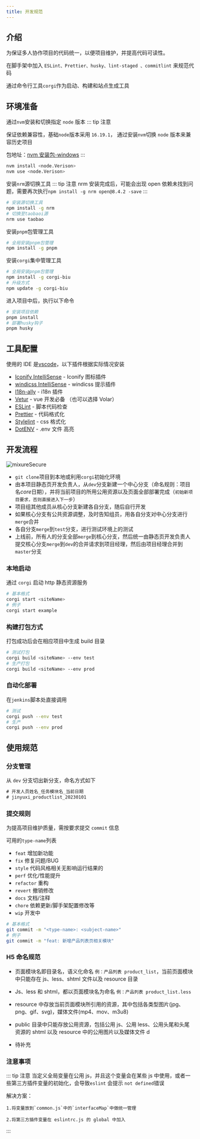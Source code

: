 ```yaml
---
title: 开发规范
---
```


## 介绍

为保证多人协作项目的代码统一，以便项目维护，并提高代码可读性。

在脚手架中加入 `ESLint、Prettier、husky、lint-staged 、commitlint` 来规范代码

通过命令行工具`corgi`作为启动、构建和站点生成工具

## 环境准备

通过`nvm`安装和切换指定 `node` 版本
::: tip 注意

保证依赖兼容性，基础`node`版本采用 `16.19.1`，
通过安装`nvm`切换 `node` 版本来兼容历史项目

包地址：[nvm 安装包-windows](https://github.com/coreybutler/nvm-windows/releases)
:::

```bash
nvm install <node.Verison>
nvm use <node.Verison>
```

安装`nrm`源切换工具
::: tip 注意
nrm 安装完成后，可能会出现 open 依赖未找到问题，需要再次执行`npm install -g nrm open@8.4.2 -save`
:::

```bash
# 安装源切换工具
npm install -g nrm
# 切换至taobaoi源
nrm use taobao
```

安装`pnpm`包管理工具

```bash
# 全局安装pnpm包管理
npm install -g pnpm
```

安装`corgi`集中管理工具

```bash
# 全局安装pnpm包管理
npm install -g corgi-biu
# 升级方式
npm update -g corgi-biu
```


进入项目中后，执行以下命令

```bash
# 安装项目依赖
pnpm install
# 部署husky钩子
pnpm husky
```

## 工具配置

使用的 IDE 是[vscode](https://code.visualstudio.com/)，以下插件根据实际情况安装

-   [Iconify IntelliSense](https://marketplace.visualstudio.com/items?itemName=antfu.iconify) - Iconify 图标插件
-   [windicss IntelliSense](https://marketplace.visualstudio.com/items?itemName=voorjaar.windicss-intellisense) - windicss 提示插件
-   [I18n-ally](https://marketplace.visualstudio.com/items?itemName=Lokalise.i18n-ally) - i18n 插件
-   [Vetur](https://marketplace.visualstudio.com/items?itemName=octref.vetur) - vue 开发必备 （也可以选择 Volar）
-   [ESLint](https://marketplace.visualstudio.com/items?itemName=dbaeumer.vscode-eslint) - 脚本代码检查
-   [Prettier](https://marketplace.visualstudio.com/items?itemName=esbenp.prettier-vscode) - 代码格式化
-   [Stylelint](https://marketplace.visualstudio.com/items?itemName=stylelint.vscode-stylelint) - css 格式化
-   [DotENV](https://marketplace.visualstudio.com/items?itemName=mikestead.dotenv) - .env 文件 高亮

## 开发流程

<img :src="$withBase('/lc.jpeg')" alt="mixureSecure">

-   `git clone`项目到本地或利用`corgi`初始化环境
-   由本项目静态页开发负责人，从`dev`分支新建一个中心分支（命名规则：项目名*core*日期），并将当前项目的所用公用资源以及页面全部部署完成（`初始新项目要求，否则直接进入下一步`）
-   项目组其他成员从核心分支新建各自分支，随后自行开发
-   如果核心分支有公共资源调整，及时告知组员，用各自分支对中心分支进行`merge`合并
-   各自分支`merge`到`test`分支，进行测试环境上的测试
-   上线前，所有人的分支全部`merge`到核心分支，然后统一由静态页开发负责人提交核心分支`merge`到`dev`的合并请求到项目经理，然后由项目经理合并到`master`分支

### 本地启动

通过 `corgi` 启动 http 静态资源服务

```bash
# 基本格式
corgi start <siteName>
# 例子
corgi start example
```

### 构建打包方式

打包成功后会在相应项目中生成 build 目录

```bash
# 测试打包
corgi build <siteName> --env test
# 生产打包
corgi build <siteName> --env prod
```

### 自动化部署

在`jenkins`脚本处直接调用

```bash
# 测试
corgi push --env test
# 生产
corgi push --env prod
```

## 使用规范

### 分支管理

从 `dev` 分支切出新分支，命名方式如下

```txt
# 开发人员姓名_任务模块名_当前日期
# jinyuxi_productlist_20230101
```

### 提交规则

为提高项目维护质量，需按要求提交 `commit` 信息

可用的`type-name`列表

-   `feat` 增加新功能
-   `fix` 修复问题/BUG
-   `style` 代码风格相关无影响运行结果的
-   `perf` 优化/性能提升
-   `refactor` 重构
-   `revert` 撤销修改
-   `docs` 文档/注释
-   `chore` 依赖更新/脚手架配置修改等
-   `wip` 开发中

```bash
# 基本格式
git commit -m "<type-name>: <subject-name>"
# 例子
git commit -m "feat: 新增产品列表页相关模块"

```

### H5 命名规范

-   页面模块名即目录名，语义化命名 `例：产品列表 product_list`，当前页面模块中只能存在 js、less、shtml 文件以及 resource 目录

-   Js、less 和 shtml，都以页面模块名为命名 `例：产品列表 product_list.less`

-   resource 中存放当前页面模块所引用的资源，其中包括各类型图片(jpg、png、gif、svg)，媒体文件(mp4、mov、m3u8)

-   public 目录中只能存放公用资源，包括公用 js、公用 less、公用头尾和头尾资源的 shtml 以及 resource 中的公用图片以及媒体文件
    d

-   待补充

### 注意事项

::: tip 注意
当定义全局变量在公用 js，并且这个变量会在某些 js 中使用，或者一些第三方插件变量的初始化，会导致`eslint` 会提示 `not defined`错误

解决方案：

    1.将变量放到`common.js`中的`interfaceMap`中做统一管理

    2.将第三方插件变量在 eslintrc.js 的 global 中加入

:::
